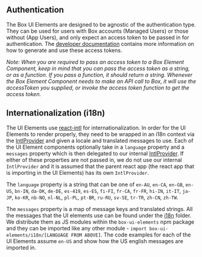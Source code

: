 ## Authentication
The Box UI Elements are designed to be agnostic of the authentication type. They can be used for users with Box accounts (Managed Users) or those without (App Users), and only expect an access token to be passed in for authentication. The [developer documentation](https://developer.box.com/docs/box-ui-elements) contains more information on how to generate and use these access tokens.

_Note: When you are required to pass an access token to a Box Element Component, keep in mind that you can pass the access token as a string, or as a function. If you pass a function, it should return a string. Whenever the Box Element Component needs to make an API call to Box, it will use the accessToken you supplied, or invoke the access token function to get the access token._

## Internationalization (i18n)
The UI Elements use [react-intl](https://github.com/formatjs/react-intl) for internationalization. In order for the UI Elements to render properly, they need to be wrapped in an i18n context via the [IntlProvider](https://github.com/formatjs/react-intl/blob/master/docs/Getting-Started.md#creating-an-i18n-context) and given a locale and translated messages to use. Each of the UI Element components optionally take in a `language` property and a `messages` property which is then delegated to our internal [IntlProvider](src/components/Internationalize.js). If either of these properties are not passed in, we do not use our internal `IntlProvider` and it is assumed that the parent react app (the react app that is importing in the UI Elements) has its own `IntlProvider`.

The `language` property is a string that can be one of `en-AU`, `en-CA`, `en-GB`, `en-US`, `bn-IN`, `da-DK`, `de-DE`, `es-419`, `es-ES`, `fi-FI`, `fr-CA`, `fr-FR`, `hi-IN`, `it-IT`, `ja-JP`, `ko-KR`, `nb-NO`, `nl-NL`, `pl-PL`, `pt-BR`, `ru-RU`, `sv-SE`, `tr-TR`, `zh-CN`, `zh-TW`.

The `messages` property is a map of message keys and translated strings. All the messages that the UI elements use can be found under the [i18n](i18n) folder. We distribute them as JS modules within the `box-ui-elements` npm package and they can be imported like any other module - `import box-ui-elements/i18n/[LANGUAGE FROM ABOVE]`. The code examples for each of the UI Elements assume `en-US` and show how the US english messages are imported in.

